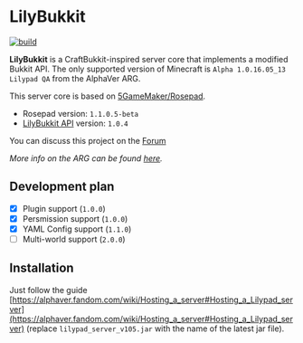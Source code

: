 # LilyBukkit

[![build](https://github.com/Vladg24YT/LilyBukkit/actions/workflows/main.yml/badge.svg?branch=master&event=push)](https://github.com/Vladg24YT/LilyBukkit/actions/workflows/main.yml)

**LilyBukkit** is a CraftBukkit-inspired server core that implements a modified Bukkit API. The only supported version of Minecraft
is `Alpha 1.0.16.05_13 Lilypad QA` from the AlphaVer ARG.

This server core is based on [5GameMaker/Rosepad](https://github.com/5GameMaker/Rosepad).

* Rosepad version: `1.1.0.5-beta`
* [LilyBukkit API](https://github.com/Vladg24YT/LilyBukkit-API) version: `1.0.4`

You can discuss this project on the [Forum](https://github.com/Vladg24YT/LilyBukkit/discussions)

*More info on the ARG can be found [here](https://alphaver.fandom.com/wiki).*

## Development plan

- [x] Plugin support (`1.0.0`)
- [x] Persmission support (`1.0.0`)
- [x] YAML Config support (`1.1.0`)
- [ ] Multi-world support (`2.0.0`)

## Installation

Just follow the guide [https://alphaver.fandom.com/wiki/Hosting_a_server#Hosting_a_Lilypad_server](https://alphaver.fandom.com/wiki/Hosting_a_server#Hosting_a_Lilypad_server) (replace `lilypad_server_v105.jar` with the name of the latest jar file).
